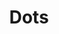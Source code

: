 ---
title: Dots
tags:
icon: dots
svg: '<svg xmlns="http://www.w3.org/2000/svg" width="24" height="24" fill="none" viewBox="0 0 24 24" stroke-width="1.5" stroke-linecap="round" stroke-linejoin="round" stroke="currentColor"><path d="M12 12.75v-.5m4 .5v-.5m-8 .5v-.5"/></svg>'
---